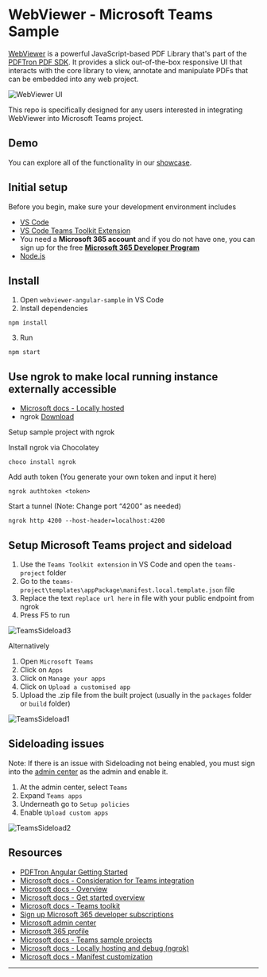 # WebViewer - Microsoft Teams Sample

[WebViewer](https://www.pdftron.com/documentation/web/) is a powerful JavaScript-based PDF Library that's part of the [PDFTron PDF SDK](https://www.pdftron.com). It provides a slick out-of-the-box responsive UI that interacts with the core library to view, annotate and manipulate PDFs that can be embedded into any web project.

![WebViewer UI](https://www.pdftron.com/downloads/pl/webviewer-ui.png)

This repo is specifically designed for any users interested in integrating WebViewer into Microsoft Teams project.

## Demo

You can explore all of the functionality in our [showcase](https://www.pdftron.com/webviewer/demo/).

## Initial setup

Before you begin, make sure your development environment includes

- [VS Code](https://code.visualstudio.com/download)
- [VS Code Teams Toolkit Extension](https://docs.microsoft.com/en-us/microsoftteams/platform/toolkit/teams-toolkit-fundamentals)
- You need a **Microsoft 365 account** and if you do not have one, you can sign up for the free [**Microsoft 365 Developer Program**](https://docs.microsoft.com/en-us/microsoftteams/platform/toolkit/teams-toolkit-fundamentals)
- [Node.js](https://nodejs.org/en/download/)

## Install

1. Open `webviewer-angular-sample` in VS Code
2. Install dependencies

```cli
npm install
```

3. Run

```cli
npm start
```

## Use ngrok to make local running instance externally accessible

- [Microsoft docs - Locally hosted](https://docs.microsoft.com/en-us/microsoftteams/platform/concepts/build-and-test/debug)
- ngrok [Download](https://ngrok.com/download)

Setup sample project with ngrok

Install ngrok via Chocolatey

```choco
choco install ngrok
```

Add auth token (You generate your own token and input it here)

```ngrok
ngrok authtoken <token>
```

Start a tunnel (Note: Change port “4200” as needed)

```ngrok
ngrok http 4200 --host-header=localhost:4200
```

## Setup Microsoft Teams project and sideload

1. Use the `Teams Toolkit extension` in VS Code and open the `teams-project` folder
2. Go to the `teams-project\templates\appPackage\manifest.local.template.json` file
3. Replace the text `replace url here` in file with your public endpoint from ngrok
4. Press F5 to run

![TeamsSideload3](https://user-images.githubusercontent.com/100613588/162543116-f70f632d-cab1-4dba-83ac-9861213f8955.gif)

Alternatively

1. Open `Microsoft Teams`
2. Click on `Apps`
3. Click on `Manage your apps`
4. Click on `Upload a customised app`
5. Upload the .zip file from the built project (usually in the `packages` folder or `build` folder)

![TeamsSideload1](https://user-images.githubusercontent.com/100613588/162542088-301aae1c-77de-4224-8443-d0e1392a9c3d.gif)

## Sideloading issues

Note: If there is an issue with Sideloading not being enabled, you must sign into the [admin center](https://admin.microsoft.com/adminportal/home?#/homepage) as the admin and enable it.

1. At the admin center, select `Teams`
2. Expand `Teams apps`
3. Underneath go to `Setup policies`
4. Enable `Upload custom apps`

![TeamsSideload2](https://user-images.githubusercontent.com/100613588/162542605-09ebe37d-4933-4982-b6d1-1dd7f0827cbd.gif)

## Resources

- [PDFTron Angular Getting Started](https://www.pdftron.com/documentation/web/get-started/angular/)
- [Microsoft docs - Consideration for Teams integration](https://docs.microsoft.com/en-us/microsoftteams/platform/samples/integrating-web-apps)
- [Microsoft docs - Overview](https://docs.microsoft.com/en-us/microsoftteams/platform/mstdd-landing)
- [Microsoft docs - Get started overview](https://docs.microsoft.com/en-us/microsoftteams/platform/get-started/get-started-overview)
- [Microsoft docs - Teams toolkit](https://docs.microsoft.com/en-us/microsoftteams/platform/toolkit/teams-toolkit-fundamentals)
- [Sign up Microsoft 365 developer subscriptions](https://developer.microsoft.com/en-us/microsoft-365/dev-program)
- [Microsoft admin center](https://admin.microsoft.com/adminportal/home?#/homepage)
- [Microsoft 365 profile](https://developer.microsoft.com/en-us/microsoft-365/profile)
- [Microsoft docs - Teams sample projects](https://docs.microsoft.com/en-us/microsoftteams/platform/toolkit/create-new-project)
- [Microsoft docs - Locally hosting and debug (ngrok)](https://docs.microsoft.com/en-us/microsoftteams/platform/concepts/build-and-test/debug)
- [Microsoft docs - Manifest customization](https://docs.microsoft.com/en-us/microsoftteams/platform/toolkit/teamsfx-manifest-customization)

----
